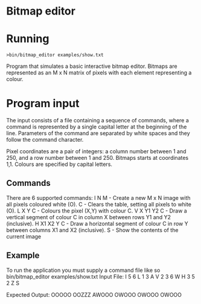 # Bitmap editor

# Running

`>bin/bitmap_editor examples/show.txt`

Program that simulates a basic interactive bitmap editor. Bitmaps are represented as an M x N matrix of pixels with each element representing a colour.

# Program input

The input consists of a file containing a sequence of commands, where a command is represented by a single capital
letter at the beginning of the line. Parameters of the command are separated by white spaces and they follow the command character.


Pixel coordinates are a pair of integers: a column number between 1 and 250, and a row number between 1 and 250. Bitmaps starts at coordinates 1,1. Colours are specified by capital letters.

## Commands

There are 6 supported commands:
I N M - Create a new M x N image with all pixels coloured white (O).
C - Clears the table, setting all pixels to white (O).
L X Y C - Colours the pixel (X,Y) with colour C.
V X Y1 Y2 C - Draw a vertical segment of colour C in column X between rows Y1 and Y2 (inclusive).
H X1 X2 Y C - Draw a horizontal segment of colour C in row Y between columns X1 and X2 (inclusive).
S - Show the contents of the current image

## Example

To run the application you must supply a command file like so bin/bitmap_editor examples/show.txt
Input File:
I 5 6
L 1 3 A
V 2 3 6 W
H 3 5 2 Z
S

Expected Output:
OOOOO
OOZZZ
AWOOO
OWOOO
OWOOO
OWOOO
